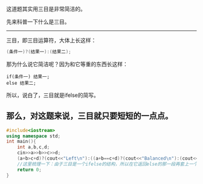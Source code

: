 这道题其实用三目是非常简洁的。

先来科普一下什么是三目。



------------
三目，即三目运算符，大体上长这样：
```cpp
(条件一)?(结果一):(结果二);
```
那为什么说它简洁呢？因为和它等重的东西长这样：
```
if(条件一) 结果一;
else 结果二;
```
所以，说白了，三目就是ifelse的简写。

那么，对这题来说，三目就只要短短的一点点。
------------
```cpp
#include<iostream>
using namespace std;
int main(){
	int a,b,c,d;
	cin>>a>>b>>c>>d;
	(a+b>c+d)?(cout<<"Left\n"):((a+b==c+d)?(cout<<"Balanced\n"):(cout<<"Right\n"));
    //这里梳理一下：由于三目是一个ifelse的结构，所以在它返回else的那一段再套上一个三目，做到的是if else（）的效果
    return 0;
}
```
